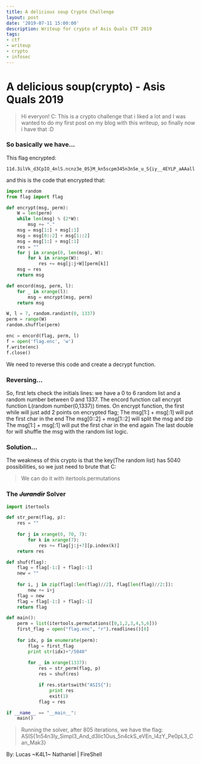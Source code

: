 ```yaml
---
title: A delicious soup Crypto Challenge
layout: post 
date: '2019-07-11 15:00:00'
description: Writeup for crypto of Asis Quals CTF 2019
tags:
- ctf
- writeup
- crypto
- infosec
---
```


# A delicious soup(crypto) - Asis Quals 2019

>Hi everyon! C:
>This is a crypto challenge that i liked a lot and I was wanted to do my first post on my blog with this writeup, so finally now i have that :D
### So basically we have...
This flag encrypted:
```
11d.3ilVk_d3CpIO_4nlS.ncnz3e_0S}M_kn5scpm345n3nSe_u_S{iy__4EYLP_aAAall
```
and this is the code that encrypted that:
```python
import random
from flag import flag

def encrypt(msg, perm):
	W = len(perm)
	while len(msg) % (2*W):
		msg += "."
	msg = msg[1:] + msg[:1]
	msg = msg[0::2] + msg[1::2]
	msg = msg[1:] + msg[:1]
	res = ""
	for j in xrange(0, len(msg), W):
		for k in xrange(W):
			res += msg[j:j+W][perm[k]]
	msg = res
	return msg

def encord(msg, perm, l):
	for _ in xrange(l):
		msg = encrypt(msg, perm)
	return msg

W, l = 7, random.randint(0, 1337)
perm = range(W)
random.shuffle(perm)

enc = encord(flag, perm, l)
f = open('flag.enc', 'w')
f.write(enc)
f.close()
```

We need to reverse this code and create a decrypt function.

### Reversing...
So, first lets check the initials lines: we have a 0 to 6 random list and a random number between 0 and 1337.
The encord function call encrypt function L(random number(0,1337)) times.
On encrypt function, the first while will just add 2 points on encrypted flag;
The msg[1:] + msg[:1] will put the first char in the end
The msg[0::2] + msg[1::2] will split the msg and zip
The msg[1:] + msg[:1] will put the first char in the end again
The last double for will shuffle the msg with the random list logic.

### Solution...
The weakness of this crypto is that the key(The random list) has 5040 possibilities, so we just need to brute that C:

>We can do it with itertools.permutations


### The ~~*Jurandir*~~ Solver
```python 
import itertools

def str_perm(flag, p):
	res = ""
	
	for j in xrange(0, 70, 7):
		for k in xrange(7):
			res += flag[j:j+7][p.index(k)]
	return res

def shuf(flag):
	flag = flag[-1:] + flag[:-1]
	new = ""
	
	for i, j in zip(flag[:len(flag)//2], flag[len(flag)//2:]):
		new += i+j
	flag = new
	flag = flag[-1:] + flag[:-1]
	return flag

def main():
	perm = list(itertools.permutations([0,1,2,3,4,5,6]))
	first_flag = open("flag.enc", "r").readlines()[0]
	
	for idx, p in enumerate(perm):
		flag = first_flag
		print str(idx)+"/5040"
		
		for _ in xrange(1337):
			res = str_perm(flag, p)
			res = shuf(res)

			if res.startswith("ASIS{"):
				print res
                exit(1)
			flag = res

if __name__ == "__main__":
    main()
```

>Running the solver, after 805 iterations, we have the flag: ASIS{1n54n3ly_Simpl3_And_d3lic1Ous_5n4ckS_eVEn_l4zY_Pe0pL3_Can_Mak3}

By: Lucas ~K4L1~ Nathaniel | FireShell
